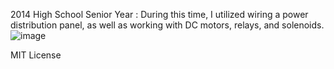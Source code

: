 2014 High School Senior Year : During this time, I utilized wiring a power distribution panel, as well as working with DC motors, relays, and solenoids.
![image](https://github.com/user-attachments/assets/10e91864-fe47-48b0-8009-543a6d67d577)

MIT License
